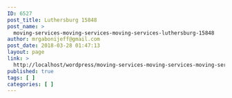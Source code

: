 ```yaml
---
ID: 6527
post_title: Luthersburg 15848
post_name: >
  moving-services-moving-services-moving-services-luthersburg-15848
author: mrgabonijeff@gmail.com
post_date: 2018-03-28 01:47:13
layout: page
link: >
  http://localhost/wordpress/moving-services-moving-services-moving-services-luthersburg-15848/
published: true
tags: [ ]
categories: [ ]
---
```

